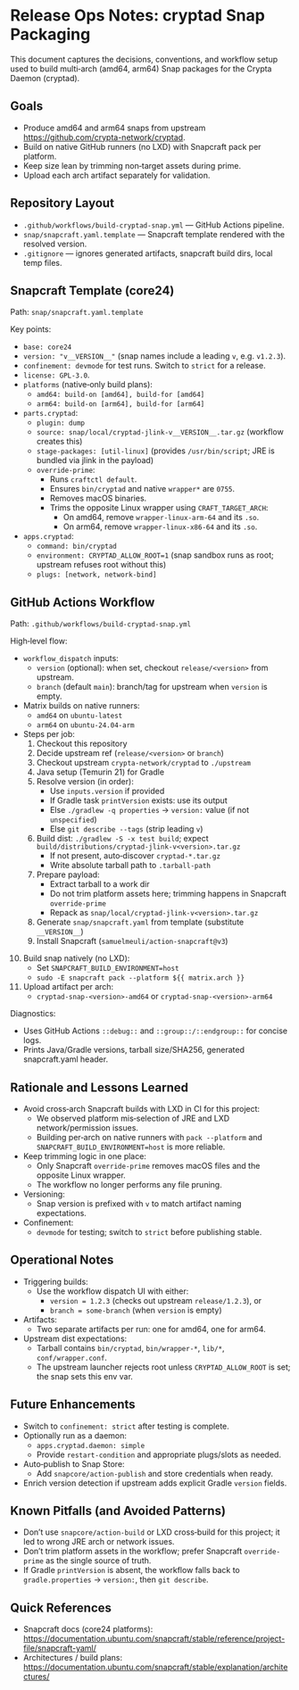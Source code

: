 # Release Ops Notes: cryptad Snap Packaging

This document captures the decisions, conventions, and workflow setup used to build multi‑arch (amd64, arm64) Snap packages for the Crypta Daemon (cryptad).

## Goals

- Produce amd64 and arm64 snaps from upstream https://github.com/crypta-network/cryptad.
- Build on native GitHub runners (no LXD) with Snapcraft pack per platform.
- Keep size lean by trimming non‑target assets during prime.
- Upload each arch artifact separately for validation.

## Repository Layout

- `.github/workflows/build-cryptad-snap.yml` — GitHub Actions pipeline.
- `snap/snapcraft.yaml.template` — Snapcraft template rendered with the resolved version.
- `.gitignore` — ignores generated artifacts, snapcraft build dirs, local temp files.

## Snapcraft Template (core24)

Path: `snap/snapcraft.yaml.template`

Key points:
- `base: core24`
- `version: "v__VERSION__"` (snap names include a leading `v`, e.g. `v1.2.3`).
- `confinement: devmode` for test runs. Switch to `strict` for a release.
- `license: GPL-3.0`.
- `platforms` (native‑only build plans):
  - `amd64: build-on [amd64], build-for [amd64]`
  - `arm64: build-on [arm64], build-for [arm64]`
- `parts.cryptad`:
  - `plugin: dump`
  - `source: snap/local/cryptad-jlink-v__VERSION__.tar.gz` (workflow creates this)
  - `stage-packages: [util-linux]` (provides `/usr/bin/script`; JRE is bundled via jlink in the payload)
  - `override-prime`:
    - Runs `craftctl default`.
    - Ensures `bin/cryptad` and native `wrapper*` are `0755`.
    - Removes macOS binaries.
    - Trims the opposite Linux wrapper using `CRAFT_TARGET_ARCH`:
      - On amd64, remove `wrapper-linux-arm-64` and its `.so`.
      - On arm64, remove `wrapper-linux-x86-64` and its `.so`.
- `apps.cryptad`:
  - `command: bin/cryptad`
  - `environment: CRYPTAD_ALLOW_ROOT=1` (snap sandbox runs as root; upstream refuses root without this)
  - `plugs: [network, network-bind]`

## GitHub Actions Workflow

Path: `.github/workflows/build-cryptad-snap.yml`

High‑level flow:
- `workflow_dispatch` inputs:
  - `version` (optional): when set, checkout `release/<version>` from upstream.
  - `branch` (default `main`): branch/tag for upstream when `version` is empty.
- Matrix builds on native runners:
  - `amd64` on `ubuntu-latest`
  - `arm64` on `ubuntu-24.04-arm`
- Steps per job:
  1) Checkout this repository
  2) Decide upstream ref (`release/<version>` or `branch`)
  3) Checkout upstream `crypta-network/cryptad` to `./upstream`
  4) Java setup (Temurin 21) for Gradle
  5) Resolve version (in order):
     - Use `inputs.version` if provided
     - If Gradle task `printVersion` exists: use its output
     - Else `./gradlew -q properties` → `version:` value (if not `unspecified`)
     - Else `git describe --tags` (strip leading `v`)
  6) Build dist: `./gradlew -S -x test build`; expect `build/distributions/cryptad-jlink-v<version>.tar.gz`
     - If not present, auto‑discover `cryptad-*.tar.gz`
     - Write absolute tarball path to `.tarball-path`
  7) Prepare payload:
     - Extract tarball to a work dir
     - Do not trim platform assets here; trimming happens in Snapcraft `override-prime`
     - Repack as `snap/local/cryptad-jlink-v<version>.tar.gz`
  8) Generate `snap/snapcraft.yaml` from template (substitute `__VERSION__`)
  9) Install Snapcraft (`samuelmeuli/action-snapcraft@v3`)
 10) Build snap natively (no LXD):
     - Set `SNAPCRAFT_BUILD_ENVIRONMENT=host`
     - `sudo -E snapcraft pack --platform ${{ matrix.arch }}`
 11) Upload artifact per arch:
     - `cryptad-snap-<version>-amd64` or `cryptad-snap-<version>-arm64`

Diagnostics:
- Uses GitHub Actions `::debug::` and `::group::/::endgroup::` for concise logs.
- Prints Java/Gradle versions, tarball size/SHA256, generated snapcraft.yaml header.

## Rationale and Lessons Learned

- Avoid cross‑arch Snapcraft builds with LXD in CI for this project:
  - We observed platform mis‑selection of JRE and LXD network/permission issues.
  - Building per‑arch on native runners with `pack --platform` and `SNAPCRAFT_BUILD_ENVIRONMENT=host` is more reliable.
- Keep trimming logic in one place:
  - Only Snapcraft `override-prime` removes macOS files and the opposite Linux wrapper.
  - The workflow no longer performs any file pruning.
- Versioning:
  - Snap version is prefixed with `v` to match artifact naming expectations.
- Confinement:
  - `devmode` for testing; switch to `strict` before publishing stable.

## Operational Notes

- Triggering builds:
  - Use the workflow dispatch UI with either:
    - `version = 1.2.3` (checks out upstream `release/1.2.3`), or
    - `branch = some-branch` (when `version` is empty)
- Artifacts:
  - Two separate artifacts per run: one for amd64, one for arm64.
- Upstream dist expectations:
  - Tarball contains `bin/cryptad`, `bin/wrapper-*`, `lib/*`, `conf/wrapper.conf`.
  - The upstream launcher rejects root unless `CRYPTAD_ALLOW_ROOT` is set; the snap sets this env var.

## Future Enhancements

- Switch to `confinement: strict` after testing is complete.
- Optionally run as a daemon:
  - `apps.cryptad.daemon: simple`
  - Provide `restart-condition` and appropriate plugs/slots as needed.
- Auto‑publish to Snap Store:
  - Add `snapcore/action-publish` and store credentials when ready.
- Enrich version detection if upstream adds explicit Gradle `version` fields.

## Known Pitfalls (and Avoided Patterns)

- Don’t use `snapcore/action-build` or LXD cross‑build for this project; it led to wrong JRE arch or network issues.
- Don’t trim platform assets in the workflow; prefer Snapcraft `override-prime` as the single source of truth.
- If Gradle `printVersion` is absent, the workflow falls back to `gradle.properties` → `version:`, then `git describe`.

## Quick References

- Snapcraft docs (core24 platforms):
  https://documentation.ubuntu.com/snapcraft/stable/reference/project-file/snapcraft-yaml/
- Architectures / build plans:
  https://documentation.ubuntu.com/snapcraft/stable/explanation/architectures/
